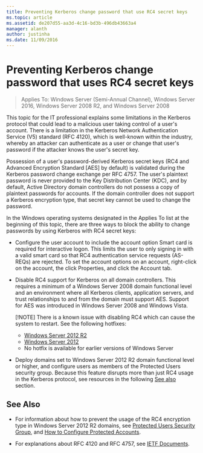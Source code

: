 ```yaml
---
title: Preventing Kerberos change password that use RC4 secret keys
ms.topic: article
ms.assetid: de207d55-aa3d-4c16-bd3b-496db43663a4
manager: alanth
author: justinha
ms.date: 11/09/2016
---
```


# Preventing Kerberos change password that uses RC4 secret keys

>Applies To: Windows Server (Semi-Annual Channel), Windows Server 2016, Windows Server 2008 R2, and Windows Server 2008

This topic for the IT professional explains some limitations in the Kerberos protocol that could lead to a malicious user taking control of a user's account. There is a limitation in the Kerberos Network Authentication Service (V5) standard (RFC 4120), which is well-known within the industry, whereby an attacker can authenticate as a user or change that user's password if the attacker knows the user's secret key.

Possession of a user's password-derived Kerberos secret keys (RC4 and Advanced Encryption Standard [AES] by default) is validated during the Kerberos password change exchange per RFC 4757. The user's plaintext password is never provided to the Key Distribution Center (KDC), and by default, Active Directory domain controllers do not possess a copy of plaintext passwords for accounts. If the domain controller does not support a Kerberos encryption type, that secret key cannot be used to change the password.

In the Windows operating systems designated in the Applies To list at the beginning of this topic, there are three ways to block the ability to change passwords by using Kerberos with RC4 secret keys:

- Configure the user account to include the account option Smart card is required for interactive logon. This limits the user to only signing in with a valid smart card so that RC4 authentication service requests (AS-REQs) are rejected. To set the account options on an account, right-click on the account, the click Properties, and click the Account tab.

- Disable RC4 support for Kerberos on all domain controllers. This requires a minimum of a Windows Server 2008 domain functional level and an environment where all Kerberos clients, application servers, and trust relationships to and from the domain must support AES. Support for AES was introduced in Windows Server 2008 and Windows Vista.

    [!NOTE]
    There is a known issue with disabling RC4 which can cause the system to restart. See the following hotfixes:
    - [Windows Server 2012 R2](https://support.microsoft.com/kb/3038261)
    - [Windows Server 2012](https://support.microsoft.com/kb/3086213)
    - No hotfix is available for earlier versions of Windows Server

- Deploy domains set to Windows Server 2012 R2 domain functional level or higher, and configure users as members of the Protected Users security group. Because this feature disrupts more than just RC4 usage in the Kerberos protocol, see resources in the following [See also](#see-also) section.

## See Also

- For information about how to prevent the usage of the RC4 encryption type in Windows Server 2012 R2 domains, see [Protected Users Security Group](/../credentials-protection-and-management/protected-users-security-group.md), and [How to Configure Protected Accounts](/../credentials-protection-and-management/how-to-configure-protected-accounts.md).

- For explanations about RFC 4120 and RFC 4757, see [IETF Documents](http://tools.ietf.org/html/).
